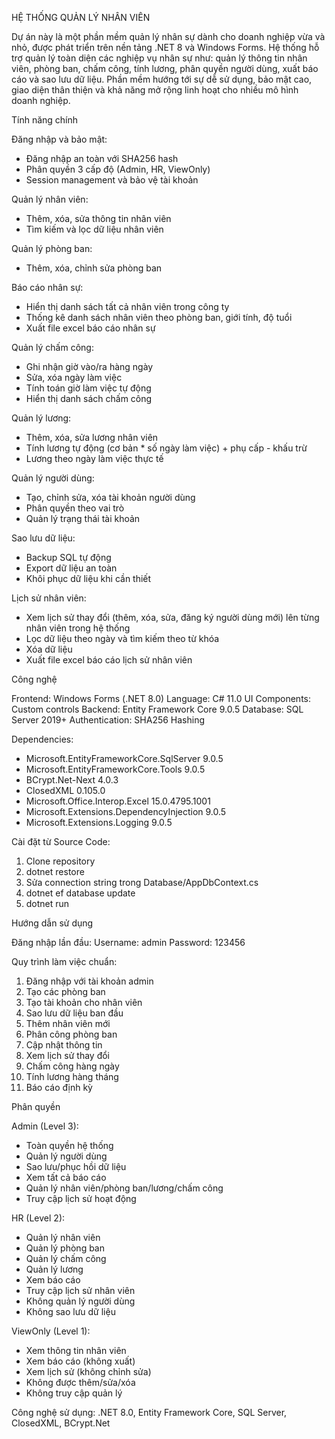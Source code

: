 HỆ THỐNG QUẢN LÝ NHÂN VIÊN

Dự án này là một phần mềm quản lý nhân sự dành cho doanh nghiệp vừa và nhỏ, được phát triển trên nền tảng .NET 8 và Windows Forms. Hệ thống hỗ trợ quản lý toàn diện các nghiệp vụ nhân sự như: quản lý thông tin nhân viên, phòng ban, chấm công, tính lương, phân quyền người dùng, xuất báo cáo và sao lưu dữ liệu. Phần mềm hướng tới sự dễ sử dụng, bảo mật cao, giao diện thân thiện và khả năng mở rộng linh hoạt cho nhiều mô hình doanh nghiệp.


Tính năng chính

Đăng nhập và bảo mật:
- Đăng nhập an toàn với SHA256 hash
- Phân quyền 3 cấp độ (Admin, HR, ViewOnly)
- Session management và bảo vệ tài khoản

Quản lý nhân viên:
- Thêm, xóa, sửa thông tin nhân viên
- Tìm kiếm và lọc dữ liệu nhân viên

Quản lý phòng ban:
- Thêm, xóa, chỉnh sửa phòng ban

Báo cáo nhân sự:
- Hiển thị danh sách tất cả nhân viên trong công ty
- Thống kê danh sách nhân viên theo phòng ban, giới tính, độ tuổi
- Xuất file excel báo cáo nhân sự

Quản lý chấm công:
- Ghi nhận giờ vào/ra hàng ngày
- Sửa, xóa ngày làm việc
- Tính toán giờ làm việc tự động
- Hiển thị danh sách chấm công

Quản lý lương:
- Thêm, xóa, sửa lương nhân viên
- Tính lương tự động (cơ bản * số ngày làm việc) + phụ cấp - khấu trừ
- Lương theo ngày làm việc thực tế

Quản lý người dùng:
- Tạo, chỉnh sửa, xóa tài khoản người dùng
- Phân quyền theo vai trò
- Quản lý trạng thái tài khoản


Sao lưu dữ liệu:
- Backup SQL tự động
- Export dữ liệu an toàn
- Khôi phục dữ liệu khi cần thiết

Lịch sử nhân viên:
- Xem lịch sử thay đổi (thêm, xóa, sửa, đăng ký người dùng mới) lên từng nhân viên trong hệ thống
- Lọc dữ liệu theo ngày và tìm kiếm theo từ khóa
- Xóa dữ liệu
- Xuất file excel báo cáo lịch sử nhân viên

Công nghệ

Frontend: Windows Forms (.NET 8.0)
Language: C# 11.0
UI Components: Custom controls
Backend: Entity Framework Core 9.0.5
Database: SQL Server 2019+
Authentication: SHA256 Hashing

Dependencies:
- Microsoft.EntityFrameworkCore.SqlServer 9.0.5
- Microsoft.EntityFrameworkCore.Tools 9.0.5
- BCrypt.Net-Next 4.0.3
- ClosedXML 0.105.0
- Microsoft.Office.Interop.Excel 15.0.4795.1001
- Microsoft.Extensions.DependencyInjection 9.0.5
- Microsoft.Extensions.Logging 9.0.5


Cài đặt từ Source Code:
1. Clone repository
2. dotnet restore
3. Sửa connection string trong Database/AppDbContext.cs
4. dotnet ef database update
5. dotnet run


Hướng dẫn sử dụng

Đăng nhập lần đầu:
Username: admin
Password: 123456

Quy trình làm việc chuẩn:
1. Đăng nhập với tài khoản admin
2. Tạo các phòng ban
3. Tạo tài khoản cho nhân viên
4. Sao lưu dữ liệu ban đầu
5. Thêm nhân viên mới
6. Phân công phòng ban
7. Cập nhật thông tin
8. Xem lịch sử thay đổi
9. Chấm công hàng ngày
10. Tính lương hàng tháng
11. Báo cáo định kỳ

Phân quyền

Admin (Level 3):
- Toàn quyền hệ thống
- Quản lý người dùng
- Sao lưu/phục hồi dữ liệu
- Xem tất cả báo cáo
- Quản lý nhân viên/phòng ban/lương/chấm công
- Truy cập lịch sử hoạt động

HR (Level 2):
- Quản lý nhân viên
- Quản lý phòng ban
- Quản lý chấm công
- Quản lý lương
- Xem báo cáo
- Truy cập lịch sử nhân viên
- Không quản lý người dùng
- Không sao lưu dữ liệu

ViewOnly (Level 1):
- Xem thông tin nhân viên
- Xem báo cáo (không xuất)
- Xem lịch sử (không chỉnh sửa)
- Không được thêm/sửa/xóa
- Không truy cập quản lý

Công nghệ sử dụng: .NET 8.0, Entity Framework Core, SQL Server, ClosedXML, BCrypt.Net

